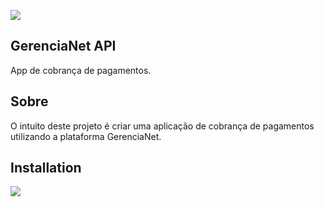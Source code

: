 ![](https://gerencianet.com.br/wp-content/themes/Gerencianet/assets/images/portal-da-marca/versoes-da-marca/horizontal/h-p-positivo.png)
## GerenciaNet API
App de cobrança de pagamentos.

## Sobre
O intuito deste projeto é criar uma aplicação de cobrança de pagamentos utilizando a plataforma GerenciaNet.

## Installation
![](https://gerencianet.com.br/wp-content/themes/Gerencianet/assets/images/portal-da-marca/versoes-da-marca/horizontal/h-p-positivo.png)
